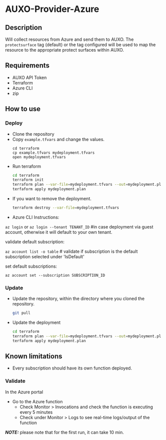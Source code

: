 # AUXO-Provider-Azure

## Description

Will collect resources from Azure and send them to AUXO.
The `protectsurface` tag (default) or the tag configured will be used to map the resource to the appropriate protect surfaces within AUXO.

## Requirements

- AUXO API Token
- Terraform
- Azure CLI
- zip

## How to use

### Deploy

- Clone the repository
- Copy `example.tfvars` and change the values.
  ```
  cd terraform
  cp example.tfvars mydeployment.tfvars
  open mydeployment.tfvars
  ```
- Run terraform
  ```bash
  cd terraform 
  terraform init
  terraform plan --var-file=mydeployment.tfvars --out=mydeployment.plan
  terfaform apply mydeployment.plan
  ```
- If you want to remove the deployment.
  ```bash
  terraform destroy --var-file=mydeployment.tfvars
  ```
- Azure CLI Instructions:

`az login`
or 
`az login --tenant TENANT_ID` #in case deployment via guest account, otherwise it will default to your own tenant. 

validate default subscription:

`az account list -o table` # validate if subscription is the default subscription selected under 'IsDefault' 

set default subscriptions:

`az account set --subscription SUBSCRIPTION_ID`

### Update

- Update the repository, within the directory where you cloned the repository.
  ```bash
  git pull
  ```
- Update the deployment
  ```bash
  cd terraform
  terraform plan --var-file=mydeployment.tfvars --out=mydeployment.plan
  terfaform apply mydeployment.plan
  ```

## Known limitations

- Every subscription should have its own function deployed.

### Validate

In the Azure portal

* Go to the Azure function
    * Check Monitor > Invocations and check the function is executing every 5 minutes
    * Check under Monitor > Logs to see real-time logs/output of the function


**_NOTE:_**	please note that for the first run, it can take 10 min.